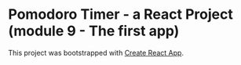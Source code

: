# Pomodoro Timer - a React Project (module 9 - The first app)

This project was bootstrapped with [Create React App](https://github.com/facebook/create-react-app).

